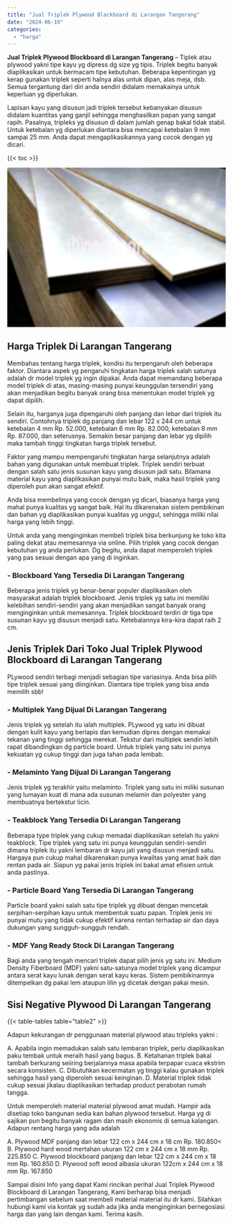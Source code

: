 ```yaml
---
title: "Jual Triplek Plywood Blockboard di Larangan Tangerang"
date: "2024-06-19"
categories: 
  - "harga"
---
```


**Jual Triplek Plywood Blockboard di Larangan Tangerang** – Tiplek atau plywood yakni tipe kayu yg dipress dg size yg tipis. Triplek begitu banyak diaplikasikan untuk bermacam tipe kebutuhan. Beberapa kepentingan yg kerap gunakan triplek seperti halnya alas untuk dipan, alas meja, dsb. Semua tergantung dari diri anda sendiri didalam memakainya untuk keperluan yg diperlukan.

Lapisan kayu yang disusun jadi triplek tersebut kebanyakan disusun didalam kuantitas yang ganjil sehingga menghasilkan papan yang sangat rapih. Pasalnya, tripleks yg disusun di dalam jumlah genap bakal tidak stabil. Untuk ketebalan yg diperlukan diantara bisa mencapai ketebalan 9 mm sampai 25 mm. Anda dapat mengaplikasikannya yang cocok dengan yg dicari.

{{< toc >}}

![Jual Triplek Plywood Blockboard di Larangan Tangerang](/images/jual-triplek-murah-26.png)

## Harga Triplek Di Larangan Tangerang

Membahas tentang harga triplek, kondisi itu terpengaruh oleh beberapa faktor. Diantara aspek yg pengaruhi tingkatan harga triplek salah satunya adalah dr model triplek yg ingin dipakai. Anda dapat memandang beberapa model triplek di atas, masing-masing punyai keunggulan tersendiri yang akan menjadikan begitu banyak orang bisa menentukan model triplek yg dapat dipilih.

Selain itu, harganya juga dipengaruhi oleh panjang dan lebar dari triplek itu sendiri. Contohnya triplek dg panjang dan lebar 122 x 244 cm untuk ketebalan 4 mm Rp. 52.000, ketebalan 6 mm Rp. 82.000, ketebalan 8 mm Rp. 87.000, dan seterusnya. Semakin besar panjang dan lebar yg dipilih maka tambah tinggi tingkatan harga triplek tersebut.

Faktor yang mampu mempengaruhi tingkatan harga selanjutnya adalah bahan yang digunakan untuk membuat triplek. Triplek sendiri terbuat dengan salah satu jenis susunan kayu yang disusun jadi satu. Bilamana material kayu yang diaplikasikan punyai mutu baik, maka hasil triplek yang diperoleh pun akan sangat efektif.

Anda bisa membelinya yang cocok dengan yg dicari, biasanya harga yang mahal punya kualitas yg sangat baik. Hal itu dikarenakan sistem pembikinan dan bahan yg diaplikasikan punyai kualitas yg unggul, sehingga miliki nilai harga yang lebih tinggi.

Untuk anda yang menginginkan membeli triplek bisa berkunjung ke toko kita paling dekat atau memesannya via online. Pilih triplek yang cocok dengan kebutuhan yg anda perlukan. Dg begitu, anda dapat memperoleh triplek yang pas sesuai dengan apa yang di inginkan.

### \- Blockboard Yang Tersedia Di Larangan Tangerang

Beberapa jenis triplek yg benar-benar populer diaplikasikan oleh masyarakat adalah triplek blockboard. Jenis triplek yg satu ini memiliki kelebihan sendiri-sendiri yang akan menjadikan sangat banyak orang menginginkan untuk memesannya. Triplek blockboard terdiri dr tiga tipe susunan kayu yg disusun menjadi satu. Ketebalannya kira-kira dapat raih 2 cm.

## Jenis Triplek Dari Toko Jual Triplek Plywood Blockboard di Larangan Tangerang

PLywood sendiri terbagi menjadi sebagian tipe variasinya. Anda bisa pilih tipe triplek sesuai yang diinginkan. Diantara tipe triplek yang bisa anda memilih sbb!

### \- Multiplek Yang Dijual Di Larangan Tangerang

Jenis triplek yg setelah itu ialah multiplek. PLywood yg satu ini dibuat dengan kulit kayu yang berlapis dan kemudian dipres dengan memakai tekanan yang tinggi sehingga merekat. Tekstur dari multiplek sendiri lebih rapat dibandingkan dg particle board. Untuk triplek yang satu ini punya kekuatan yg cukup tinggi dan juga tahan pada lembab.

### \- Melaminto Yang Dijual Di Larangan Tangerang

Jenis triplek yg terakhir yaitu melaminto. Triplek yang satu ini miliki susunan yang lumayan kuat di mana ada susunan melamin dan polyester yang membuatnya bertekstur licin.

### \- Teakblock Yang Tersedia Di Larangan Tangerang

Beberapa type triplek yang cukup memadai diaplikasikan setelah itu yakni teakblock. Tipe triplek yang satu ini punya keunggulan sendiri-sendiri dimana triplek itu yakni lembaran dr kayu jati yang disusun menjadi satu. Hargaya pun cukup mahal dikarenakan punya kwalitas yang amat baik dan rentan pada air. Siapun yg pakai jenis triplek ini bakal amat efisien untuk anda pastinya.

### \- Particle Board Yang Tersedia Di Larangan Tangerang

Particle board yakni salah satu tipe triplek yg dibuat dengan mencetak serpihan-serpihan kayu untuk membentuk suatu papan. Triplek jenis ini punyai mutu yang tidak cukup efektif karena rentan terhadap air dan daya dukungan yang sungguh-sungguh rendah.

### \- MDF Yang Ready Stock Di Larangan Tangerang

Bagi anda yang tengah mencari triplek dapat pilih jenis yg satu ini. Medium Density Fiberboard (MDF) yakni satu-satunya model triplek yang dicampur antara serat kayu lunak dengan serat kayu keras. Sistem pembikinannya ditempelkan dg pakai lem ataupun lilin yg dicetak dengan pakai mesin.

## Sisi Negative Plywood Di Larangan Tangerang

{{< table-tables table="table2" >}}

Adapun kekurangan dr penggunaan material plywood atau tripleks yakni :

A. Apabila ingin memadukan salah satu lembaran triplek, perlu diaplikasikan paku tembak untuk meraih hasil yang bagus. B. Ketahanan triplek bakal tambah berkurang seiiring berjalannya masa apabila terpapar cuaca ekstrim secara konsisten. C. Dibutuhkan kecermatan yg tinggi kalau gunakan triplek sehingga hasil yang diperoleh sesuai keinginan. D. Material triplek tidak cukup sesuai jikalau diaplikasikan terhadap product perabotan rumah tangga.

Untuk memperoleh material material plywood amat mudah. Hampir ada disetiap toko bangunan sedia kan bahan plywood tersebut. Harga yg di sajikan pun begitu banyak ragam dan masih ekonomis di semua kalangan. Adapun rentang harga yang ada adalah

A. Plywood MDF panjang dan lebar 122 cm x 244 cm x 18 cm Rp. 180.850< B. Plywood hard wood mertahan ukuran 122 cm x 244 cm x 18 mm Rp. 225.850 C. Plywood blockboard panjang dan lebar 122 cm x 244 cm x 18 mm Rp. 160.850 D. Plywood soft wood albasia ukuran 122cm x 244 cm x 18 mm Rp. 167.850

Sampai disini Info yang dapat Kami rincikan perihal Jual Triplek Plywood Blockboard di Larangan Tangerang, Kami berharap bisa menjadi pertimbangan sebelum saat membeli material material itu dr kami. Silahkan hubungi kami via kontak yg sudah ada jika anda menginginkan bernegosiasi harga dan yang lain dengan kami. Terima kasih.
